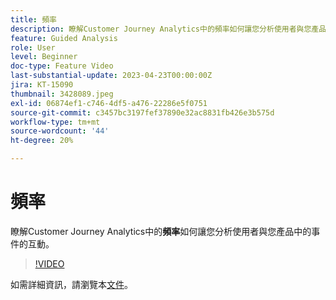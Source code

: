 ```yaml
---
title: 頻率
description: 瞭解Customer Journey Analytics中的頻率如何讓您分析使用者與您產品中的事件的互動。
feature: Guided Analysis
role: User
level: Beginner
doc-type: Feature Video
last-substantial-update: 2023-04-23T00:00:00Z
jira: KT-15090
thumbnail: 3428089.jpeg
exl-id: 06874ef1-c746-4df5-a476-22286e5f0751
source-git-commit: c3457bc3197fef37890e32ac8831fb426e3b575d
workflow-type: tm+mt
source-wordcount: '44'
ht-degree: 20%

---
```


# 頻率

瞭解Customer Journey Analytics中的&#x200B;**頻率**&#x200B;如何讓您分析使用者與您產品中的事件的互動。

>[!VIDEO](https://video.tv.adobe.com/v/3428089/?learn=on)

如需詳細資訊，請瀏覽本[文件](https://experienceleague.adobe.com/zh-hant/docs/analytics-platform/using/guided-analysis/trends/frequency)。
